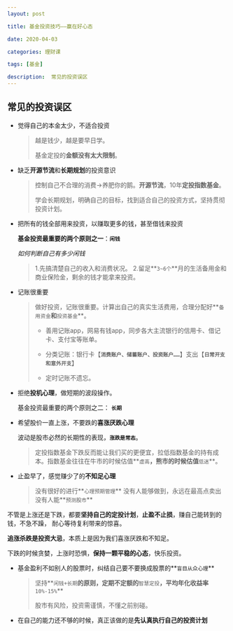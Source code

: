 ```yaml
---
layout: post

title: 基金投资技巧——赢在好心态

date: 2020-04-03

categories: 理财课

tags: [基金]

description:  常见的投资误区 
---
```




## 常见的投资误区 

- 觉得自己的本金太少，不适合投资

  > 越是钱少，越是要早日学。
  >
  > 基金定投的**金额没有太大限制**。

- 缺乏**开源节流**和**长期规划**的投资意识

  > 控制自己不合理的消费→养肥你的鹅。**开源节流**，10年**定投指数基金**。
  >
  > 学会长期规划，明确自己的目标，找到适合自己的投资方式，坚持贯彻投资计划。

- 把所有的钱全部用来投资，以赚取更多的钱，甚至借钱来投资

  **基金投资最重要的两个原则之一**：**`闲钱`**

  *如何判断自己有多少闲钱*

  >1.先搞清楚自己的收入和消费状况。
  >2.留足**`3~6个`**月的生活备用金和商业保险金，剩余的钱才能拿来投资。

- 记账很重要

  > 做好投资，记账很重要。计算出自己的真实生活费用，合理分配好**`备用资金`**和**`投资基金`**。
  >
  > - 善用记账app，网易有钱app，同步各大主流银行的信用卡、借记卡、支付宝等账单。
  >
  > - 分类记账：银行卡【**`消费账户、储蓄账户、投资账户……`**】支出【**`日常开支和意外开支`**】
  > - 定时记账不遗忘。

- 拒绝**投机心理**，做短期的波段操作。

  基金投资最重要的两个原则之二： **`长期`**

- 希望股价一直上涨，不要跌的**喜涨厌跌心理**

  波动是股市必然的长期性的表现，**`涨跌是常态`**。

  >定投指数基金下跌反而能让我们买的更便宜，拉低指数基金的持有成本。指数基金往往在牛市的时候估值**`虚高`**，熊市的时候估值**`低迷`**。

- 止盈早了，感觉赚少了的**不知足心理**

  >没有很好的进行**`心理预期管理`**
  >没有人能够做到，永远在最高点卖出
  >没有人能**`预测股市`**



​		不管是上涨还是下跌，都要**坚持自己的定投计划**，**止盈不止损**，赚自己能转到的钱，不急不躁，		耐心等待复利带来的惊喜。

​		**追涨杀跌是投资大忌**，本质上是因为我们喜涨厌跌和不知足。

​		下跌的时候贪婪，上涨时恐惧，**保持一颗平稳的心态**，快乐投资。



- 基金盈利不如别人的股票时，纠结自己要不要换成股票的**`盲目从众心理`**

  > 坚持**`闲钱+长期`**的原则，定期不定额的**`智慧定投`**，平均年化收益率**`10%-15%`**
  >
  > 股市有风险，投资需谨慎，不懂之前别碰。

- 在自己的能力还不够的时候，真正该做的是**先认真执行自己的投资计划**

